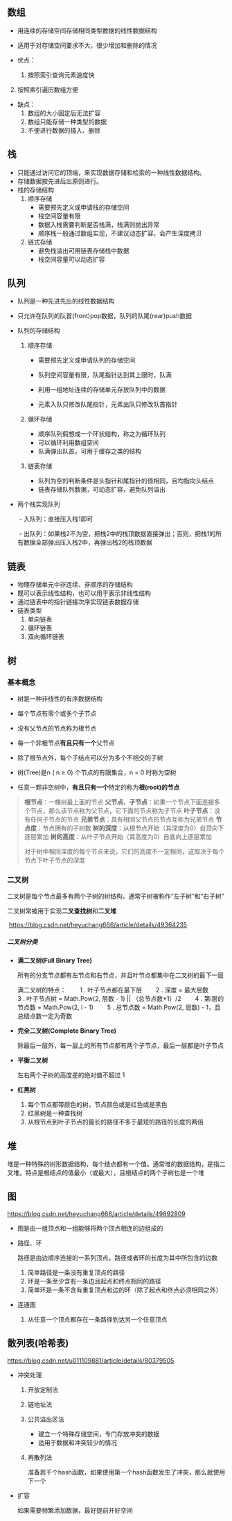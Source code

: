 ## 数组

- 用连续的存储空间存储相同类型数据的线性数据结构
- 适用于对存储空间要求不大，很少增加和删除的情况
- 优点：

  1. 按照索引查询元素速度快
2. 按照索引遍历数组方便

- 缺点：
  1. 数组的大小固定后无法扩容
  2. 数组只能存储一种类型的数据
  3. 不便进行数据的插入、删除

## 栈

- 只能通过访问它的顶端，来实现数据存储和检索的一种线性数据结构。
- 存储数据按先进后出原则进行。
- 栈的存储结构
  1. 顺序存储
     - 需要预先定义或申请栈的存储空间
     - 栈空间容量有限
     - 数据入栈需要判断是否栈满，栈满则抛出异常
     - 顺序栈一般通过数组实现，不建议动态扩容，会产生深度拷贝
  2. 链式存储
     - 避免栈溢出可用链表存储栈中数据
     - 栈空间容量可以动态扩容

## 队列

- 队列是一种先进先出的线性数据结构

- 只允许在队列的队首(front)pop数据，队列的队尾(rear)push数据

- 队列的存储结构

  1. 顺序存储

     - 需要预先定义或申请队列的存储空间

     - 队列空间容量有限，队尾指针达到其上限时，队满

     - 利用一组地址连续的存储单元存放队列中的数据
     - 元素入队只修改队尾指针，元素出队只修改队首指针

  2. 循环存储

     - 顺序队列假想成一个环状结构，称之为循环队列
     - 可以循环利用数组空间
     - 队满弹出队首，可用于缓存之类的结构

  3. 链表存储

     - 队列为空的判断条件是头指针和尾指针的值相同，且均指向头结点
     - 链表存储队列数据，可动态扩容，避免队列溢出
  
- 两个栈实现队列

  ​		- 入队列：直接压入栈1即可

  ​		- 出队列：如果栈2不为空，把栈2中的栈顶数据直接弹出；否则，把栈1的所有数据全部弹出压入栈2中，再弹出栈2的栈顶数据

## 链表

- 物理存储单元中非连续、非顺序的存储结构
- 既可以表示线性结构，也可以用于表示非线性结构
- 通过链表中的指针链接次序实现链表数据存储
- 链表类型
  1. 单向链表
  2. 循环链表
  3. 双向循环链表

## 树

### 基本概念

- 树是一种非线性的有序数据结构

- 每个节点有零个或多个子节点

- 没有父节点的节点称为根节点

- 每一个非根节点**有且只有一个**父节点

- 除了根节点外，每个子结点可以分为多个不相交的子树

- 树(Tree)是n ( n ≥ 0) 个节点的有限集合，n = 0 时称为空树

- 任意一颗非空树中，**有且只有一个**特定的称为**根(root)的节点**

  

> **根节点**：一棵树最上面的节点
> **父节点、子节点**：如果一个节点下面连接多个节点，那么该节点称为父节点，它下面的节点称为子节点
> **叶子节点**：没有任何子节点的节点
> **兄弟节点**：具有相同父节点的节点互称为兄弟节点
> **节点度**：节点拥有的子树数
> **树的深度**：从根节点开始（其深度为0）自顶向下逐层累加
> **树的高度**：从叶子节点开始（其高度为0）自底向上逐层累加 
>
> 对于树中相同深度的每个节点来说，它们的高度不一定相同，这取决于每个节点下叶子节点的深度

### 二叉树

​		二叉树是每个节点最多有两个子树的树结构，通常子树被称作“左子树”和“右子树”

​		二叉树常被用于实现**二叉查找树**和**二叉堆**

​		https://blog.csdn.net/heyuchang666/article/details/49364235

##### 二叉树分类

- **满二叉树(Full Binary Tree)**

  所有的分支节点都有左节点和右节点，并且叶节点都集中在二叉树的最下一层

  满二叉树的特点： 
  1 . 叶子节点都在最下层 
    2 . 深度 = 最大层数
    3 . 叶子节点树 = Math.Pow(2, 层数 - 1) 	|| （总节点数+1）/2
    4 . 第i层的节点数 = Math.Pow(2, i - 1) 
    5 . 总节点数 =  Math.Pow(2, 层数) - 1，且总结点数一定为奇数
  
- **完全二叉树(Complete Binary Tree)**

  除最后一层外，每一层上的所有节点都有两个子节点，最后一层都是叶子节点

- **平衡二叉树**

  左右两个子树的高度差的绝对值不超过 1

- **红黑树**
  1. 每个节点都带颜色的树，节点颜色或是红色或是黑色
  2. 红黑树是一种查找树
  3. 从根节点到叶子节点的最长的路径不多于最短的路径的长度的两倍

## 堆

​	堆是一种特殊的树形数据结构，每个结点都有一个值。通常堆的数据结构，是指二叉堆。特点是根结点的值最小（或最大），且根结点的两个子树也是一个堆

## 图

https://blog.csdn.net/heyuchang666/article/details/49892809

- 图是由一组顶点和一组能够将两个顶点相连的边组成的

- 路径、环

  路径是由边顺序连接的一系列顶点，路径或者环的长度为其中所包含的边数

  1. 简单路径是一条没有重复顶点的路径
  2. 环是一条至少含有一条边且起点和终点相同的路径
  3. 简单环是一条不含有重复顶点和边的环（除了起点和终点必须相同之外）

- 连通图
  
  1. 从任意一个顶点都存在一条路径到达另一个任意顶点

## 散列表(哈希表)

https://blog.csdn.net/u011109881/article/details/80379505

- 冲突处理
  1. 开放定制法
  
  2. 链地址法
  
  3. 公共溢出区法
     - 建立一个特殊存储空间，专门存放冲突的数据
     - 适用于数据和冲突较少的情况
     
  4. 再散列法
  
     准备若干个hash函数，如果使用第一个hash函数发生了冲突，那么就使用下一个
  
- 扩容

  如果需要频繁添加数据，最好提前开好空间

  